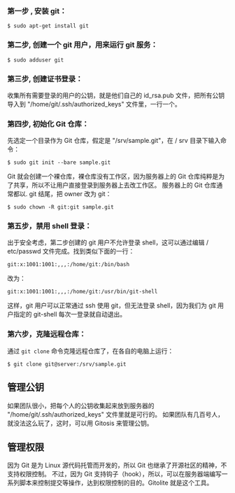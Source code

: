 <!--
 * @FileName: 04SetUpTheServer.md
 * @Author: Alen luojiaming299@163.com
 * @CreateTime: 2022-08-11 22:53:42
 * @LastEditTime: 2022-08-13 08:30:53
 * Copyright (c) 2022 by Alen, All Rights Reserved. 
-->

### 第一步 , 安装 git：
```
$ sudo apt-get install git
```
### 第二步, 创建一个 git 用户，用来运行 git 服务：
```
$ sudo adduser git
```
### 第三步, 创建证书登录：
收集所有需要登录的用户的公钥，就是他们自己的 id_rsa.pub 文件，把所有公钥导入到 "/home/git/.ssh/authorized_keys" 文件里，一行一个。
### 第四步, 初始化 Git 仓库：
先选定一个目录作为 Git 仓库，假定是 "/srv/sample.git"，在 / srv 目录下输入命令：
```
$ sudo git init --bare sample.git
```
Git 就会创建一个裸仓库，裸仓库没有工作区，因为服务器上的 Git 仓库纯粹是为了共享，所以不让用户直接登录到服务器上去改工作区。
服务器上的 Git 仓库通常都以. git 结尾，把 owner 改为 git：
```
$ sudo chown -R git:git sample.git
```
### 第五步，禁用 shell 登录：
出于安全考虑，第二步创建的 git 用户不允许登录 shell，这可以通过编辑 / etc/passwd 文件完成。找到类似下面的一行：
```
git:x:1001:1001:,,,:/home/git:/bin/bash
```
改为：
```
git:x:1001:1001:,,,:/home/git:/usr/bin/git-shell
```
这样，git 用户可以正常通过 ssh 使用 git，但无法登录 shell，因为我们为 git 用户指定的 git-shell 每次一登录就自动退出。
### 第六步，克隆远程仓库：
通过 `git clone` 命令克隆远程仓库了，在各自的电脑上运行：
```
$ git clone git@server:/srv/sample.git
```
## 管理公钥
如果团队很小，把每个人的公钥收集起来放到服务器的 "/home/git/.ssh/authorized_keys" 文件里就是可行的。
如果团队有几百号人，就没法这么玩了，这时，可以用 Gitosis 来管理公钥。
## 管理权限
因为 Git 是为 Linux 源代码托管而开发的，所以 Git 也继承了开源社区的精神，不支持权限控制。
不过，因为 Git 支持钩子（hook），所以，可以在服务器端编写一系列脚本来控制提交等操作，达到权限控制的目的。Gitolite 就是这个工具。
